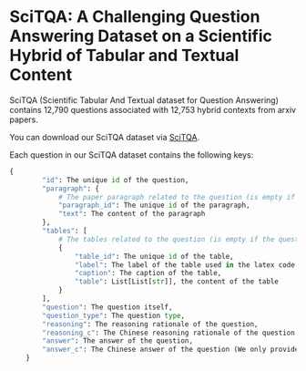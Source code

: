 # SciTQA: A Challenging Question Answering Dataset on a Scientific Hybrid of Tabular and Textual Content

SciTQA (Scientific Tabular And Textual dataset for Question Answering) contains 12,790 questions associated with 12,753 hybrid contexts from arxiv papers.

You can download our SciTQA dataset via [SciTQA](./dataset).

Each question in our SciTQA dataset contains the following keys:
```python
{
        "id": The unique id of the question,
        "paragraph": {               
            # The paper paragraph related to the question (is empty if the question is only associated to the tables)
            "paragraph_id": The unique id of the paragraph,
            "text": The content of the paragraph
        },
        "tables": [                                                                                              
            # The tables related to the question (is empty if the question is only associated to text)
            {
                "table_id": The unique id of the table,
                "label": The label of the table used in the latex code of the paper,
                "caption": The caption of the table,
                "table": List[List[str]], the content of the table
            }
        ],
        "question": The question itself,
        "question_type": The question type,
        "reasoning": The reasoning rationale of the question,
        "reasoning_c": The Chinese reasoning rationale of the question (We only provide Chinses rationale in the test data. We will update Chinses rationale in train data and dev data lately.),
        "answer": The answer of the question,
        "answer_c": The Chinese answer of the question (We only provide Chinses answer in the test data. We will update Chinses answers in train data and dev data lately.)
    }

```
